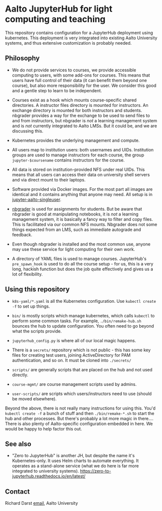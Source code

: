 # Aalto JupyterHub for light computing and teaching

This repository contains configuration for a JupyterHub deployment
using kubernetes.  This deployment is very integrated into existing
Aalto University systems, and thus extensive customization is probably
needed.

## Philosophy

* We do not provide services to courses, we provide accessible
  computing to users, with some add-ons for courses.  This means that
  users have full control of their data (it can benefit them beyond
  one course), but also more responsibility for the user.  We consider
  this good and a gentle step to learn to be independent.

* Courses exist as a hook which mounts course-specific shared
  directories.  A instructor files directory is mounted for
  instructors.  An exchange directory is mounted for both instructors
  and students.  nbgrader provides a way for the exchange to be used
  to send files to and from instructors, but nbgrader is *not* a
  learning management system and is *not* currently integrated to
  Aalto LMSs.  But it could be, and we are discussing this.

* Kubernetes provides the underlying management and compute.

* All users map to institution users: both usernames and UIDs.
  Institution groups are used to manage instructors for each course,
  the group `jupyter-$coursename` contains instructors for the course.

* All data is stored on institution-provided NFS under real UIDs.
  This means that all users can access their data on university shell
  servers and via direct mount to their laptops.

* Software provided via Docker images.  For the most part all images
  are identical and it contains anything that anyone may need.  All
  setup is in
  [jupyter-aalto-singleuser](https://github.com/AaltoScienceIT/jupyter-aalto-singleuser).

* [nbgrader](https://nbgrader.readthedocs.io/) is used for assignments
  for students.  But be aware that nbgrader is good at manipulating
  notebooks, it is *not* a learning management system, it is basically
  a fancy way to filter and copy files.  This is facilitated via our
  common NFS mounts.  Nbgrader does not some things expected from an
  LMS, such as immediate autograde and feedback.

* Even though nbgrader is installed and the most common use, anyone
  may use these service for light computing for their own work.

* A directory of YAML files is used to manage courses.  JupyterHub's
  `pre_spawn_hook` is used to do all the course setup - for us, this
  is a very long, hackish function but does the job quite effectively
  and gives us a lot of flexibility.

## Using this repository

* `k8s-yaml/*.yaml` is all the Kubernetes configuration.  Use `kubectl
  create -f` to set up things.

* `bin/` is mostly scripts which manage kubernetes, which calls
  `kubectl` to perform some common tasks.  For example,
  `./bin/remake-hub.sh` bounces the hub to update configuration.  You
  often need to go beyond what the scripts provide.

* `jupyterhub_config.py` is where all of our local magic happens.

* There is a `secrets/` repository which is not public - this has some
  key files for creating test users, joining ActiveDirectory for PAM
  authentication, and so on.  It must be cloned into `./secrets/`

* `scripts/` are generally scripts that are placed on the hub and not
  used directly.

* `course-mgmt/` are course management scripts used by admins.

* `user-scripts/` are scripts which users/instructors need to use
  (should be moved elsewhere).

Beyond the above, there is not really many instructions for using
this.  You'd `kubectl create -f` a bunch of stuff and then
`./bin/remake-*.sh` to start the hub and other processes.  But there's
probably a lot more magic in there....  There is also plenty of
Aalto-specific configuration embedded in here.  We would be happy to
help factor this out.

## See also

* "Zero to JupyterHub" is another JH, but despite the name it's
  Kubernetes-only.  It uses Helm charts to automate everything.  It
  operates as a stand-alone service (what we do here is far more
  integrated to university
  systems). <https://zero-to-jupyterhub.readthedocs.io/en/latest/>

## Contact

Richard Darst
[email](https://people.aalto.fi/index.html?language=english#richard_darst),
Aalto University
